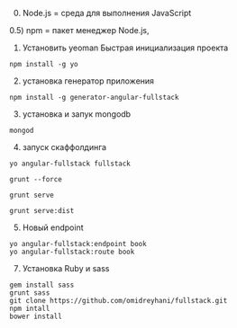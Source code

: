 0) Node.js = среда для выполнения JavaScript

0.5) npm = пакет менеджер Node.js,

1) Установить yeoman Быстрая инициализация проекта
```
npm install -g yo
```
2) установка генератор приложения
```
npm install -g generator-angular-fullstack
```
3) установка и запук mongodb
```
mongod
```
4) запуск скаффолдинга
```
yo angular-fullstack fullstack
	
grunt --force

grunt serve

grunt serve:dist
```
5) Новый endpoint
```
yo angular-fullstack:endpoint book
yo angular-fullstack:route book
```

7) Установка Ruby и sass

```
gem install sass
grunt sass
git clone https://github.com/omidreyhani/fullstack.git
npm intall
bower install
```	
	
